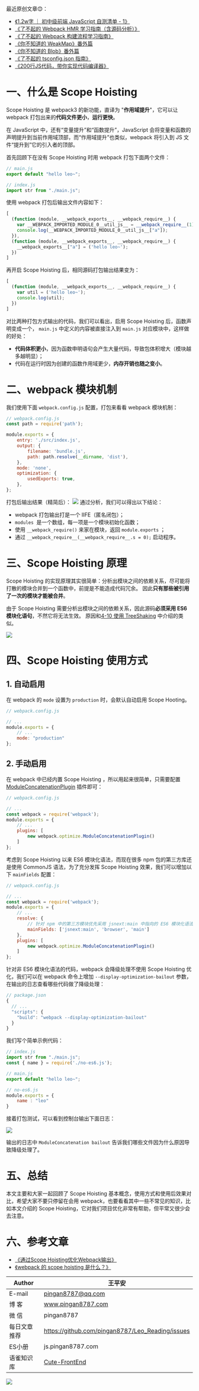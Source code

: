 
最近原创文章😊：

*   [《1.2w字 ｜ 初中级前端 JavaScript 自测清单 - 1》](https://juejin.im/post/5f0023625188252e8c308597)
*   [《了不起的 Webpack HMR 学习指南（含源码分析）》](https://juejin.im/post/5ee8e32a51882543485780d3)
*   [《了不起的 Webpack 构建流程学习指南》](https://juejin.im/post/5eeff398e51d4573e060874d)
*   [《你不知道的 WeakMap》番外篇](https://juejin.im/post/5ee78bb7f265da76f15a0698)
*   [《你不知道的 Blob》番外篇](https://juejin.im/post/5ede5300e51d4578a6798220)
*   [《了不起的 tsconfig.json 指南》](https://juejin.im/post/5ed589a251882542e3022f44)
*   [《200行JS代码，带你实现代码编译器》](https://juejin.im/post/5e802e41e51d4546b659b31b)


# 一、什么是 Scope Hoisting
Scope Hoisting 是 webpack3 的新功能，直译为 "**作用域提升**"，它可以让 webpack 打包出来的**代码文件更小**，**运行更快**。

在 JavaScript 中，还有“变量提升”和“函数提升”，JavaScript 会将变量和函数的声明提升到当前作用域顶部，而“作用域提升”也类似，webpack 将引入到 JS 文件“提升到”它的引入者的顶部。

首先回顾下在没有 Scope Hoisting 时用 webpack 打包下面两个文件：

```javascript
// main.js
export default "hello leo~";

// index.js
import str from "./main.js";
```

使用 webpack 打包后输出文件内容如下：

```javascript
[
  (function (module, __webpack_exports__, __webpack_require__) {
    var __WEBPACK_IMPORTED_MODULE_0__util_js__ = __webpack_require__(1);
    console.log(__WEBPACK_IMPORTED_MODULE_0__util_js__["a"]);
  }),
  (function (module, __webpack_exports__, __webpack_require__) {
    __webpack_exports__["a"] = ('hello leo~');
  })
]
```

再开启 Scope Hoisting 后，相同源码打包输出结果变为：

```javascript
[
  (function (module, __webpack_exports__, __webpack_require__) {
    var util = ('hello leo~');
    console.log(util);
  })
]
```

对比两种打包方式输出的代码，我们可以看出，启用 Scope Hoisting 后，函数声明变成一个， `main.js` 中定义的内容被直接注入到 `main.js` 对应模块中，这样做的好处：

- **代码体积更小**，因为函数申明语句会产生大量代码，导致包体积增大（模块越多越明显）；
- 代码在运行时因为创建的函数作用域更少，**内存开销也随之变小**。

# 二、webpack 模块机制

我们使用下面 `webpack.config.js` 配置，打包来看看 webpack 模块机制：

```javascript
// webpack.config.js
const path = require('path');

module.exports = {
    entry: './src/index.js',
    output: {
        filename: 'bundle.js',
        path: path.resolve(__dirname, 'dist'),
    },
    mode: 'none',
    optimization: {
        usedExports: true,
    },
};
```
打包后输出结果（精简后）：
![](http://images.pingan8787.com/Webpack/Scope-Hoisting/build-result.png)
通过分析，我们可以得出以下结论：

- webpack 打包输出打是一个 IIFE（匿名闭包）；
- `modules`  是一个数组，每一项是一个模块初始化函数；
- 使用 `__webpack_require()` 来家在模块，返回 `module.exports` ；
- 通过 `__webpack_require__(__webpack_require__.s = 0);` 启动程序。

# 三、Scope Hoisting 原理

Scope Hoisting 的实现原理其实很简单：分析出模块之间的依赖关系，尽可能将打散的模块合并到一个函数中，前提是不能造成代码冗余。 因此**只有那些被引用了一次的模块才能被合并**。

由于 Scope Hoisting 需要分析出模块之间的依赖关系，因此源码**必须采用 ES6 模块化语句**，不然它将无法生效。 原因和[4-10 使用 TreeShaking](http://webpack.wuhaolin.cn/4%E4%BC%98%E5%8C%96/4-10%E4%BD%BF%E7%94%A8TreeShaking.html) 中介绍的类似。

![](http://images.pingan8787.com/Webpack/Scope-Hoisting/build-result-comparison.png)

# 四、Scope Hoisting 使用方式
## 1. 自动启用
在 webpack 的 `mode` 设置为 `production` 时，会默认自动启用 Scope Hooting。
```javascript
// webpack.config.js

// ...
module.exports = {
    // ...
	mode: "production"
};
```

## 2. 手动启用
在 webpack 中已经内置 Scope Hoisting ，所以用起来很简单，只需要配置[ModuleConcatenationPlugin](https://webpack.js.org/plugins/module-concatenation-plugin/#root) 插件即可：
```javascript
// webpack.config.js

// ...
const webpack = require('webpack');
module.exports = {
    // ...
    plugins: [
        new webpack.optimize.ModuleConcatenationPlugin()
    ]
};
```

考虑到 Scope Hoisting 以来 ES6 模块化语法，而现在很多 npm 包的第三方库还是使用 CommonJS 语法，为了充分发挥 Scope Hoisting 效果，我们可以增加以下 `mainFields` 配置：

```javascript
// webpack.config.js

// ...
const webpack = require('webpack');
module.exports = {
    // ...
    resolve: {
        // 针对 npm 中的第三方模块优先采用 jsnext:main 中指向的 ES6 模块化语法的文件
        mainFields: ['jsnext:main', 'browser', 'main']
    },
    plugins: [
        new webpack.optimize.ModuleConcatenationPlugin()
    ]
};
```

针对非 ES6 模块化语法的代码，webpack 会降级处理不使用 Scope Hoisting 优化，我们可以在 webpack 命令上增加 `--display-optimization-bailout` 参数，在输出的日志查看哪些代码做了降级处理：

```javascript
// package.json
{
  // ...
  "scripts": {
    "build": "webpack --display-optimization-bailout" 
  }
}
```

我们写个简单示例代码：

```javascript
// index.js
import str from "./main.js";
const { name } = require('./no-es6.js');

// main.js
export default "hello leo~";

// no-es6.js
module.exports = {
    name : "leo"
}
```

接着打包测试，可以看到控制台输出下面日志：

![](http://images.pingan8787.com/Webpack/Scope-Hoisting/build-result-log.png)

输出的日志中 `ModuleConcatenation bailout` 告诉我们哪些文件因为什么原因导致降级处理了。

# 五、总结
本文主要和大家一起回顾了 Scope Hoisting 基本概念，使用方式和使用后效果对比，希望大家不要只停留在会用 webpack，也要看看其中一些不常见的知识，比如本文介绍的 Scope Hoisting，它对我们项目优化非常有帮助，但平常又很少会去注意。

# 六、参考文章

- [《通过Scope Hoisting优化Webpack输出》](https://imweb.io/topic/5a43064fa192c3b460fce360) 
- [《webpack 的 scope hoisting 是什么？》](https://segmentfault.com/a/1190000018220850) 

|Author|王平安|
|---|---|
|E-mail|pingan8787@qq.com|
|博  客|www.pingan8787.com|
|微  信|pingan8787|
|每日文章推荐|https://github.com/pingan8787/Leo_Reading/issues|
|ES小册|js.pingan8787.com|
|语雀知识库|[Cute-FrontEnd](https://www.yuque.com/wangpingan/cute-frontend)|

![](http://images.pingan8787.com/2019_07_12guild_page.png)  